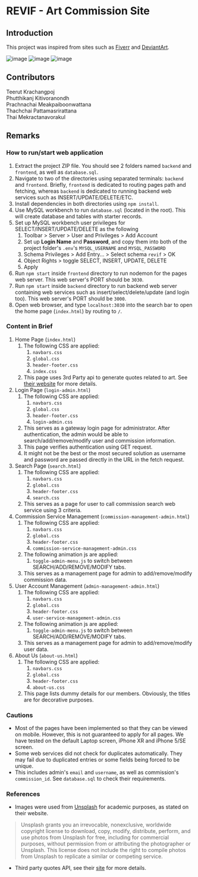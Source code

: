 # REVIF - Art Commission Site
## Introduction
This project was inspired from sites such as [Fiverr](https://www.fiverr.com/) and [DeviantArt](https://www.deviantart.com/).

![image](https://github.com/pmwatt/muict-revif/assets/87473156/d6a1bf3f-c015-4dbb-be23-eaa20593eff4)
![image](https://github.com/pmwatt/muict-revif/assets/87473156/9262116b-3289-4bde-80d2-03ec12c2ae72)
![image](https://github.com/pmwatt/muict-revif/assets/87473156/49944dcd-1b4a-408e-af0f-c349b1230ae2)


## Contributors
Teerut	Krachangpoj<br>
Phutthikanj	Kitivoranondh<br>
Prachnachai	Meakpaiboonwattana <br>
Thachchai	Pattamasrirattana<br>
Thai	Mekractanavorakul<br>

## Remarks
### How to run/start web application
1. Extract the project ZIP file. You should see 2 folders named `backend` and `frontend`, as well as `database.sql`.
2. Navigate to two of the directories using separated terminals: `backend` and `frontend`. Briefly, `frontend` is dedicated to routing pages path and fetching, whereas `backend` is dedicated to running backend web services such as INSERT/UPDATE/DELETE/ETC.
3. Install dependencies in both directories using `npm install`.
4. Use MySQL workbench to run `database.sql` (located in the root). This will create database and tables with starter records.
5. Set up MySQL workbench user privileges for SELECT/INSERT/UPDATE/DELETE as the following
   1. Toolbar > Server > User and Privileges > Add Account
   2. Set up **Login Name** and **Password**, and copy them into both of the project folder's `.env`'s `MYSQL_USERNAME` and `MYSQL_PASSWORD`
   3. Schema Privileges > Add Entry... > Select schema `revif` > OK
   4. Object Rights > toggle SELECT, INSERT, UPDATE, DELETE
   5. Apply
6. Run `npm start` inside `frontend` directory to run nodemon for the pages web server. This web server's PORT should be `3030`.
7. Run `npm start` inside `backend` directory to run backend web server containing web services such as insert/select/delete/update (and login too). This web server's PORT should be `3000`.
8. Open web browser, and type `localhost:3030` into the search bar to open the home page (`index.html`) by routing to `/`.

### Content in Brief

1. Home Page (`index.html`)
   1. The following CSS are applied:
      1. `navbars.css`
      2. `global.css`
      3. `header-footer.css`
      4. `index.css`
   2. This page uses 3rd Party api to generate quotes related to art. See [their website](https://api-ninjas.com/api/quotes) for more details.
2. Login Page (`login-admin.html`)
   1. The following CSS are applied:
      1. `navbars.css`
      2. `global.css`
      3. `header-footer.css`
      4. `login-admin.css`
   2. This serves as a gateway login page for administrator. After authentication, the admin would be able to search/add/remove/modify user and commission information.
   3. This page verifies authentication using GET request.
   4. It might not be the best or the most secured solution as username and password are passed directly in the URL in the fetch request.
3. Search Page (`search.html`)
   1. The following CSS are applied:
      1. `navbars.css`
      2. `global.css`
      3. `header-footer.css`
      4. `search.css`
   2. This serves as a page for user to call commission search web service using 3 criteria.
4. Commission Service Management (`commission-management-admin.html`)
   1. The following CSS are applied:
      1. `navbars.css`
      2. `global.css`
      3. `header-footer.css`
      4. `commission-service-management-admin.css`
   2. The following animation js are applied:
      1. `toggle-admin-menu.js` to switch between SEARCH/ADD/REMOVE/MODIFY tabs.
   3. This serves as a management page for admin to add/remove/modify commission data.
5. User Account Management (`admin-management-admin.html`)
   1. The following CSS are applied:
      1. `navbars.css`
      2. `global.css`
      3. `header-footer.css`
      4. `user-service-management-admin.css`
   2. The following animation js are applied:
      1. `toggle-admin-menu.js` to switch between SEARCH/ADD/REMOVE/MODIFY tabs.
   3. This serves as a management page for admin to add/remove/modify user data.
6. About Us (`about-us.html`)
   1. The following CSS are applied:
      1. `navbars.css`
      2. `global.css`
      3. `header-footer.css`
      4. `about-us.css`
   2. This page lists dummy details for our members. Obviously, the titles are for decorative purposes.

### Cautions

- Most of the pages have been implemented so that they can be viewed on mobile. However, this is not guaranteed to apply for all pages. We have tested on the default Laptop screen, iPhone XR and iPhone 5/SE screen.
- Some web services did not check for duplicates automatically. They may fail due to duplicated entries or some fields being forced to be unique.
- This includes admin's `email` and `username`, as well as commission's `commission_id`. See `database.sql` to check their requirements.

### References

- Images were used from [Unsplash](www.unsplash.com) for academic purposes, as stated on their website.

> Unsplash grants you an irrevocable, nonexclusive, worldwide copyright license to download, copy, modify, distribute, perform, and use photos from Unsplash for free, including for commercial purposes, without permission from or attributing the photographer or Unsplash. This license does not include the right to compile photos from Unsplash to replicate a similar or competing service.

- Third party quotes API, see their [site](https://api-ninjas.com/api/quotes) for more details.
